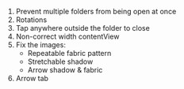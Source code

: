 1. Prevent multiple folders from being open at once
1. Rotations
2. Tap anywhere outside the folder to close
3. Non-correct width contentView
4. Fix the images:
	* Repeatable fabric pattern
	* Stretchable shadow
	* Arrow shadow & fabric
5. Arrow tab